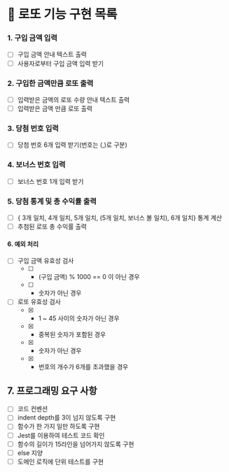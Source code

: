 🔎 로또 기능 구현 목록
======================

### 1. 구입 금액 입력
* [ ] 구입 금액 안내 텍스트 출력
* [ ] 사용자로부터 구입 금액 입력 받기

### 2. 구입한 금액만큼 로또 출력
* [ ] 입력받은 금액의 로또 수량 안내 텍스트 출력
* [ ] 입력받은 금액 만큼 로또 출력

### 3. 당첨 번호 입력
* [ ] 당첨 번호 6개 입력 받기(번호는 (,)로 구분)

### 4. 보너스 번호 입력
* [ ] 보너스 번호 1개 입력 받기

### 5. 당첨 통계 및 총 수익률 출력
* [ ] { 3개 일치, 4개 일치, 5개 일치, (5개 일치, 보너스 볼 일치), 6개 일치} 통계 계산
* [ ] 추첨된 로또 총 수익률 출력

#### 6. 예외 처리
* [ ] 구입 금액 유효성 검사
    * [ ] - (구입 금액) % 1000 == 0 이 아닌 경우
    * [ ] - 숫자가 아닌 경우
* [ ] 로또 유효성 검사
    * [x] - 1 ~ 45 사이의 숫자가 아닌 경우
    * [x] - 중복된 숫자가 포함된 경우
    * [x] - 숫자가 아닌 경우
    * [x] - 번호의 개수가 6개를 초과했을 경우

## 7. 프로그래밍 요구 사항
* [ ] 코드 컨벤션
* [ ] indent depth를 3이 넘지 않도록 구현
* [ ] 함수가 한 가지 일만 하도록 구현
* [ ] Jest를 이용하여 테스트 코드 확인
* [ ] 함수의 길이가 15라인을 넘어가지 않도록 구현
* [ ] else 지양
* [ ] 도메인 로직에 단위 테스트를 구현